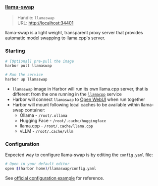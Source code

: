 ### [llama-swap](https://github.com/mostlygeek/llama-swap)

> Handle: `llamaswap`<br/>
> URL: [http://localhost:34401](http://localhost:34401)

llama-swap is a light weight, transparent proxy server that provides automatic model swapping to llama.cpp's server.

### Starting

```bash
# [Optional] pre-pull the image
harbor pull llamaswap

# Run the service
harbor up llamaswap
```

- `llamaswap` image in Harbor will run its own llama.cpp server, that is different from the one running in the [`llamacpp`](./2.2.2-Backend&colon-llama.cpp) service
- Harbor will connect `llamaswap` to [Open WebUI](./2.1.1-Frontend&colon-Open-WebUI) when run together
- Harbor will mount following local caches to be available within llama-swap container:
  - Ollama - `/root/.ollama`
  - Hugging Face - `/root/.cache/huggingface`
  - llama.cpp - `/root/.cache/llama.cpp`
  - vLLM - `/root/.cache/vllm`

### Configuration

Expected way to configure llama-swap is by editing the `config.yaml` file:

```bash
# Open in your default editor
open $(harbor home)/llamaswap/config.yaml
```

See [official configuration example](https://github.com/mostlygeek/llama-swap/blob/main/config.example.yaml) for reference.